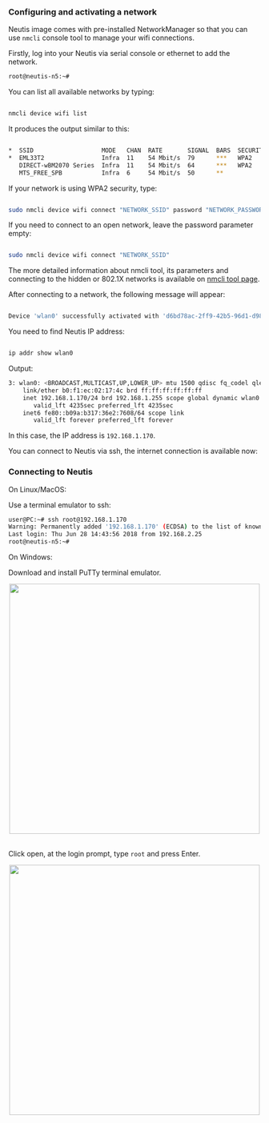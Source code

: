 
### Configuring and activating a network

Neutis image comes with pre-installed NetworkManager so that you can use
```nmcli``` console tool to manage your wifi connections.

Firstly, log into your Neutis via serial console or ethernet to add the network.

```bash
root@neutis-n5:~#
```

You can list all available networks by typing:

```bash

nmcli device wifi list

```

It produces the output similar to this:

```bash

*  SSID                   MODE   CHAN  RATE       SIGNAL  BARS  SECURITY
*  EML33T2                Infra  11    54 Mbit/s  79      ***   WPA2
   DIRECT-wBM2070 Series  Infra  11    54 Mbit/s  64      ***   WPA2
   MTS_FREE_SPB           Infra  6     54 Mbit/s  50      **

```

If your network is using WPA2 security, type:

```bash

sudo nmcli device wifi connect "NETWORK_SSID" password "NETWORK_PASSWORD"

```

If you need to connect to an open network, leave the password parameter empty:

```bash

sudo nmcli device wifi connect "NETWORK_SSID"

```

The more detailed information about nmcli tool, its parameters and connecting to the hidden or
802.1X networks is available on [nmcli tool page](https://developer.gnome.org/NetworkManager/stable/nmcli.html).

After connecting to a network, the following message will appear:

```bash

Device 'wlan0' successfully activated with 'd6bd78ac-2ff9-42b5-96d1-d984fb4ee852'

```

You need to find Neutis IP address:

```bash

ip addr show wlan0
```

Output:

```bash
3: wlan0: <BROADCAST,MULTICAST,UP,LOWER_UP> mtu 1500 qdisc fq_codel qlen 1000
    link/ether b0:f1:ec:02:17:4c brd ff:ff:ff:ff:ff:ff
    inet 192.168.1.170/24 brd 192.168.1.255 scope global dynamic wlan0
       valid_lft 4235sec preferred_lft 4235sec
    inet6 fe80::b09a:b317:36e2:7608/64 scope link
       valid_lft forever preferred_lft forever
```

In this case, the IP address is ```192.168.1.170```.

You can connect to Neutis via ssh, the internet connection is available now:

### Connecting to Neutis

On Linux/MacOS:

Use a terminal emulator to ssh:

```bash
user@PC:~# ssh root@192.168.1.170
Warning: Permanently added '192.168.1.170' (ECDSA) to the list of known hosts.
Last login: Thu Jun 28 14:43:56 2018 from 192.168.2.25
root@neutis-n5:~#
```

On Windows:

Download and install PuTTy terminal emulator.

<div style="text-align: center;"><img src="../../img/connectivity/wifi/wifi_conn_win.png" style="width: 500px;"></div><br>

Click open, at the login prompt, type ```root``` and press Enter.

<div style="text-align: center;"><img src="../../img/connectivity/wifi/wifi_login_win.png" style="width: 500px;"></div><br>

